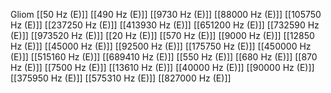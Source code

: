 Gliom
[[50 Hz (E)]]
[[490 Hz (E)]]
[[9730 Hz (E)]]
[[88000 Hz (E)]]
[[105750 Hz (E)]]
[[237250 Hz (E)]]
[[413930 Hz (E)]]
[[651200 Hz (E)]]
[[732590 Hz (E)]]
[[973520 Hz (E)]]
[[20 Hz (E)]]
[[570 Hz (E)]]
[[9000 Hz (E)]]
[[12850 Hz (E)]]
[[45000 Hz (E)]]
[[92500 Hz (E)]]
[[175750 Hz (E)]]
[[450000 Hz (E)]]
[[515160 Hz (E)]]
[[689410 Hz (E)]]
[[550 Hz (E)]]
[[680 Hz (E)]]
[[870 Hz (E)]]
[[7500 Hz (E)]]
[[13610 Hz (E)]]
[[40000 Hz (E)]]
[[90000 Hz (E)]]
[[375950 Hz (E)]]
[[575310 Hz (E)]]
[[827000 Hz (E)]]